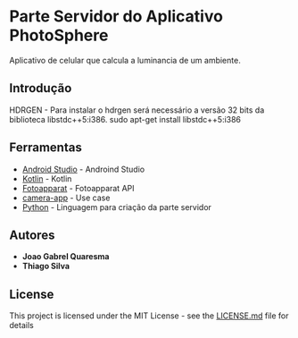 # Parte Servidor do Aplicativo PhotoSphere

Aplicativo de celular que calcula a luminancia de um ambiente.


## Introdução

HDRGEN - Para instalar o hdrgen será necessário a versão 32 bits da biblioteca libstdc++5:i386.
sudo apt-get install libstdc++5:i386


## Ferramentas

* [Android Studio](https://developer.android.com/studio) - Androind Studio
* [Kotlin](https://kotlinlang.org/) - Kotlin
* [Fotoapparat](https://github.com/RedApparat/Fotoapparat) - Fotoapparat API
* [camera-app](https://gabrieltanner.org/blog/camera-app) - Use case
* [Python](https://python.org) - Linguagem para criação da parte servidor



## Autores

* **Joao Gabrel Quaresma**
* **Thiago Silva**


## License

This project is licensed under the MIT License - see the [LICENSE.md](LICENSE.md) file for details
